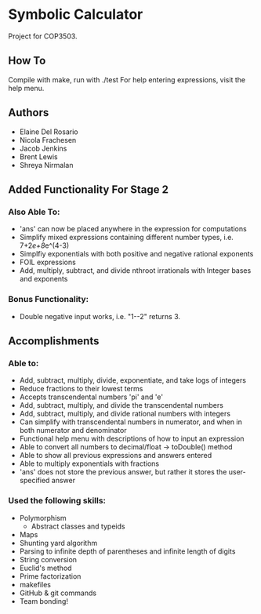 # Symbolic Calculator
Project for COP3503.

## How To
Compile with make, run with ./test
For help entering expressions, visit the help menu.

## Authors
- Elaine Del Rosario
- Nicola Frachesen
- Jacob Jenkins
- Brent Lewis
- Shreya Nirmalan

## Added Functionality For Stage 2
### Also Able To:
- 'ans' can now be placed anywhere in the expression for computations
- Simplify mixed expressions containing different number types, i.e. 7+2*e+8*e^(4-3)
- Simplfiy exponentials with both positive and negative rational exponents
- FOIL expressions
- Add, multiply, subtract, and divide nthroot irrationals with Integer bases and exponents

### Bonus Functionality:
- Double negative input works, i.e. "1--2" returns 3.

## Accomplishments
### Able to:
- Add, subtract, multiply, divide, exponentiate, and take logs of integers
- Reduce fractions to their lowest terms
- Accepts transcendental numbers 'pi' and 'e'
- Add, subtract, multiply, and divide the transcendental numbers
- Add, subtract, multiply, and divide rational numbers with integers
- Can simplify with transcendental numbers in numerator, and when in both numerator and denominator
- Functional help menu with descriptions of how to input an expression
- Able to convert all numbers to decimal/float -> toDouble() method
- Able to show all previous expressions and answers entered
- Able to multiply exponentials with fractions
- 'ans' does not store the previous answer, but rather it stores the user-specified answer

### Used the following skills:
- Polymorphism
	- Abstract classes and typeids
- Maps
- Shunting yard algorithm
- Parsing to infinite depth of parentheses and infinite length of digits
- String conversion
- Euclid's method
- Prime factorization
- makefiles
- GitHub & git commands
- Team bonding!


